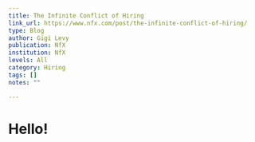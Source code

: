 ```yaml
---
title: The Infinite Conflict of Hiring
link_url: https://www.nfx.com/post/the-infinite-conflict-of-hiring/
type: Blog
author: Gigi Levy
publication: NfX
institution: NfX
levels: All
category: Hiring
tags: []
notes: ""

---
```


# Hello!
